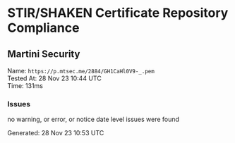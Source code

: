 # STIR/SHAKEN Certificate Repository Compliance

## Martini Security

Name: `https://p.mtsec.me/2884/GH1CaHl0V9-_.pem`\
Tested At: 28 Nov 23 10:44 UTC\
Time: 131ms

### Issues

no warning, or error, or notice date level issues were found

Generated: 28 Nov 23 10:53 UTC